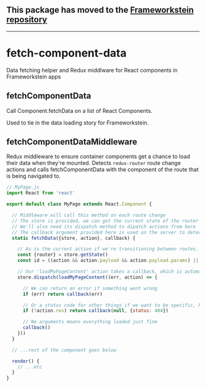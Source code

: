 ## This package has moved to the [Frameworkstein repository](https://github.com/founderlab/frameworkstein/tree/master/packages/fetch-component-data)


-------------------------------------------------------------------------------------------------------------------------







# fetch-component-data
Data fetching helper and Redux middlware for React components in Frameworkstein apps

fetchComponentData
------------------

Call Component.fetchData on a list of React Components.

Used to tie in the data loading story for Frameworkstein.


fetchComponentDataMiddleware
------------------

Redux middleware to ensure container components get a chance to load their data when they're mounted.
Detects `redux-router` route change actions and calls fetchComponentData with the component of the route that is being navigated to.

```javascript
// MyPage.js
import React from 'react'

export default class MyPage extends React.Component {

  // Middleware will call this method on each route change
  // The store is provided, we can get the current state of the router from it via redux-router
  // We'll also need its dispatch method to dipatch actions from here
  // The callback argument provided here is used on the server to determine if a page has loaded successfully (if doing server side rendering)
  static fetchData({store, action}, callback) {

    // As is the current action if we're transitioning between routes. 'action.payload' contains the props for the route we're transitioning to. Here for example we're getting router.params.id from it
    const {router} = store.getState()
    const id = ((action && action.payload && action.payload.params) || router.params).id

    // Our 'loadMyPageContent' action takes a callback, which is automatically called when the request resolves. We'll look at how that works below
    store.dispatch(loadMyPageContent((err, action) => {

      // We can return an error if something went wrong
      if (err) return callback(err)

      // Or a status code for other things if we want to be specific, here it's a 404 if the content isn't found
      if (!action.res) return callback(null, {status: 404})

      // No arguments means everything loaded just fine
      callback()
    }))
  }

  // ...rest of the component goes below

  render() {
    // ...etc
  }
}
```
